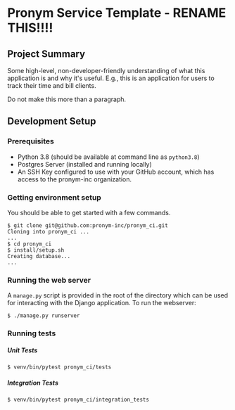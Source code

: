 # Pronym Service Template - RENAME THIS!!!!

## Project Summary

Some high-level, non-developer-friendly understanding of what this application is and why it's useful.  E.g., this is an application for users to track their time and bill clients.

Do not make this more than a paragraph.

## Development Setup

### Prerequisites

- Python 3.8 (should be available at command line as `python3.8`)
- Postgres Server (installed and running locally)
- An SSH Key configured to use with your GitHub account, which has access to the pronym-inc organization.

### Getting environment setup
You should be able to get started with a few commands.

```
$ git clone git@github.com:pronym-inc/pronym_ci.git
Cloning into pronym_ci ...
...
$ cd pronym_ci
$ install/setup.sh
Creating database...
...
```

### Running the web server
A `manage.py` script is provided in the root of the directory which can be used for interacting with the Django application.
To run the webserver:
```
$ ./manage.py runserver
```

### Running tests
##### Unit Tests
```
$ venv/bin/pytest pronym_ci/tests
```
##### Integration Tests
```
$ venv/bin/pytest pronym_ci/integration_tests
```